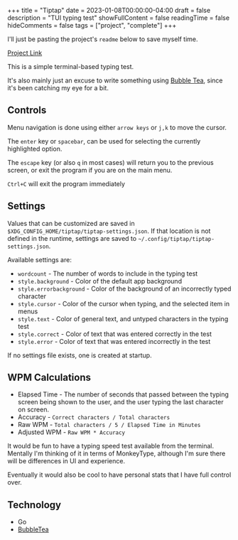 +++
title = "Tiptap"
date = 2023-01-08T00:00:00-04:00
draft = false
description = "TUI typing test"
showFullContent = false
readingTime = false
hideComments = false
tags = ["project", "complete"]
+++

I'll just be pasting the project's `readme` below to save myself time. 

[Project Link](https://github.com/alloba/tiptap)

This is a simple terminal-based typing test.

It's also mainly just an excuse to write something using 
[Bubble Tea](https://github.com/charmbracelet/bubbletea), 
since it's been catching my eye for a bit. 

## Controls 

Menu navigation is done using either `arrow keys` or `j,k` to move the cursor. 

The `enter` key or `spacebar`, can be used for selecting the currently highlighted option. 

The `escape` key (or also `q` in most cases) will return you to the previous screen, 
or exit the program if you are on the main menu.

`Ctrl+C` will exit the program immediately

## Settings 

Values that can be customized are saved in `$XDG_CONFIG_HOME/tiptap/tiptap-settings.json`. 
If that location is not defined in the runtime, settings are saved to `~/.config/tiptap/tiptap-settings.json`. 

Available settings are: 

- `wordcount` - The number of words to include in the typing test 
- `style.background` - Color of the default app background
- `style.errorbackground` - Color of the background of an incorrectly typed character 
- `style.cursor` - Color of the cursor when typing, and the selected item in menus
- `style.text` - Color of general text, and untyped characters in the typing test 
- `style.correct` - Color of text that was entered correctly in the test 
- `style.error` - Color of text that was entered incorrectly in the test 

If no settings file exists, one is created at startup. 

## WPM Calculations

- Elapsed Time - The number of seconds that passed between the typing screen being shown to the user, and the user typing the last character on screen. 
- Accuracy - `Correct characters / Total characters`
- Raw WPM - `Total characters / 5 / Elapsed Time in Minutes`
- Adjusted WPM - `Raw WPM * Accuracy`



It would be fun to have a typing speed test available from the terminal. 
Mentally I'm thinking of it in terms of MonkeyType, 
although I'm sure there will be differences in UI and experience. 

Eventually it would also be cool to have personal stats that I have full control over. 


## Technology 

- Go 
- [BubbleTea](../technology/frameworks/Bubbletea.md) 

